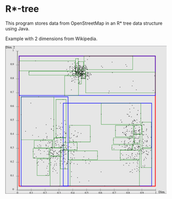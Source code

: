 # R*-tree

This program stores data from OpenStreetMap in an R* tree data structure using Java.

Example with 2 dimensions from Wikipedia.

![Screenshot](example.png)
